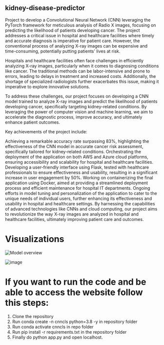 ## kidney-disease-predictor

Project to develop a Convolutional Neural Network (CNN) leveraging the PyTorch framework for meticulous analysis of Radio X images, focusing on predicting the likelihood of patients developing cancer. The project addresses a critical issue in hospital and healthcare facilities where timely and accurate diagnosis is imperative for patient care. However, the conventional process of analyzing X-ray images can be expensive and time-consuming, potentially putting patients' lives at risk.

Hospitals and healthcare facilities often face challenges in efficiently analyzing X-ray images, particularly when it comes to diagnosing conditions like cancer. The traditional methods can be labor-intensive and prone to errors, leading to delays in treatment and increased costs. Additionally, the shortage of specialized radiologists further exacerbates this issue, making it imperative to explore innovative solutions.

To address these challenges, our project focuses on developing a CNN model trained to analyze X-ray images and predict the likelihood of patients developing cancer, specifically targeting kidney-related conditions. By leveraging the power of computer vision and machine learning, we aim to accelerate the diagnostic process, improve accuracy, and ultimately enhance patient outcomes.

Key achievements of the project include:

Achieving a remarkable accuracy rate surpassing 83%, highlighting the effectiveness of the CNN model in accurate cancer risk assessment, specifically tailored for kidney-related conditions.
Orchestrating the deployment of the application on both AWS and Azure cloud platforms, ensuring accessibility and scalability for hospital and healthcare facilities.
Developing a user-friendly interface using Flask, tested with healthcare professionals to ensure effectiveness and usability, resulting in a significant increase in user engagement by 50%.
Working on containerizing the final application using Docker, aimed at providing a streamlined deployment process and efficient maintenance for hospital IT departments.
Ongoing efforts in model tuning and personalization of the application to cater to the unique needs of individual users, further enhancing its effectiveness and usability in hospital and healthcare settings.
By harnessing the capabilities of advanced technologies like CNNs and cloud computing, our project aims to revolutionize the way X-ray images are analyzed in hospital and healthcare facilities, ultimately improving patient care and outcomes.

# Visualizations

![Model overview](https://github.com/jzuluaga02/kidney-disease-predictor/assets/114960212/6fbd5b15-0c44-42ed-a14d-c85dd0070d46)

![image](https://github.com/jzuluaga02/kidney-disease-predictor/assets/114960212/e29c4a41-83df-4d2f-a9f1-01514e5b2996)


# If you want to run the code and be able to access the website follow this steps:

1. Clone the repository
2. Run conda create -n cnncls python=3.8 -y in repository folder
3. Run conda activate cnncls in repo folder
4. Run pip install -r requirements.txt in the repository folder
5.  Finally do python app.py and open localhost. 



